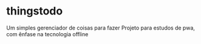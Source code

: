# thingstodo
Um simples gerenciador de coisas para fazer
Projeto para estudos de pwa, com ênfase na tecnologia offline
